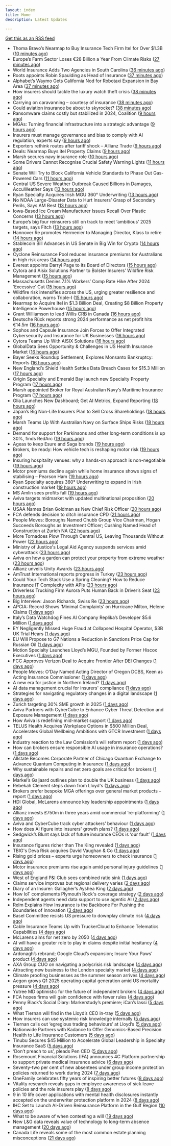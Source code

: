 ```yaml
---
layout: index
title: Home
description: Latest Updates

---
```


[Get this as an RSS feed](/feed.rss)

<!-- news_marker starts -->
- Thoma Bravo’s Nearmap to Buy Insurance Tech Firm Itel for Over $1.3B ([10 minutes ago](https://www.insurancejournal.com/news/national/2025/05/21/824558.htm))
- Europe’s Farm Sector Loses €28 Billion a Year From Climate Risks ([27 minutes ago](https://www.insurancejournal.com/news/international/2025/05/21/824536.htm))
- World Insurance Adds Two Agencies in South Carolina ([36 minutes ago](https://www.insurancejournal.com/news/southeast/2025/05/21/824482.htm))
- Roots appoints Robin Spaulding as Head of Insurance ([37 minutes ago](https://www.reinsurancene.ws/roots-appoints-robin-spaulding-as-head-of-insurance/))
- Alphabet’s Waymo Gets California Nod for Robotaxi Expansion in Bay Area ([37 minutes ago](https://www.insurancejournal.com/news/west/2025/05/21/824562.htm))
- How insurers should tackle the luxury watch theft crisis ([38 minutes ago](https://www.postonline.co.uk/claims/7957407/how-insurers-should-tackle-the-luxury-watch-theft-crisis))
- Carrying on caravanning – courtesy of insurance ([38 minutes ago](https://www.postonline.co.uk/personal/7957724/carrying-on-caravanning-%E2%80%93-courtesy-of-insurance))
- Could aviation insurance be about to skyrocket? ([38 minutes ago](https://www.postonline.co.uk/commercial/7957567/could-aviation-insurance-be-about-to-skyrocket))
- Ransomware claims costly but stabilized in 2024, Coalition ([9 hours ago](https://www.dig-in.com/news/ransomware-claims-costly-but-stabilized-in-2024-coalition))
- MGAs: Turning financial infrastructure into a strategic advantage ([9 hours ago](https://www.dig-in.com/opinion/turning-financial-infrastructure-into-a-strategic-advantage))
- Insurers must manage governance and bias to comply with AI regulation, experts say ([9 hours ago](https://www.dig-in.com/news/ai-governance-and-bias-become-compliance-issues-for-insurers))
- Exporters rethink routes after tariff shock – Allianz Trade ([9 hours ago](https://www.insurancebusinessmag.com/uk/news/sme/exporters-rethink-routes-after-tariff-shock--allianz-trade-536347.aspx))
- Deals: Nearmap Buys itel Property Claims ([9 hours ago](https://insurance-edge.net/2025/05/20/deals-nearmap-buys-itel-property-claims/))
- Marsh secures navy insurance role ([10 hours ago](https://www.insurancebusinessmag.com/uk/news/construction-engineering/marsh-secures-navy-insurance-role-536336.aspx))
- Some Drivers Cannot Recognise Crucial Safety Warning Lights ([11 hours ago](https://insurance-edge.net/2025/05/20/some-drivers-cannot-recognise-crucial-safety-warning-lights/))
- Senate Will Try to Block California Vehicle Standards to Phase Out Gas-Powered Cars ([11 hours ago](https://www.insurancejournal.com/news/west/2025/05/20/824554.htm))
- Central US Severe Weather Outbreak Caused Billions in Damages, AccuWeather Says ([13 hours ago](https://www.insurancejournal.com/news/midwest/2025/05/20/824523.htm))
- Ryan Specialty Acquires Irish MGU 360° Underwriting ([13 hours ago](https://www.insurancejournal.com/news/international/2025/05/20/824530.htm))
- No NOAA Large-Disaster Data to Hurt Insurers’ Grasp of Secondary Perils, Says AM Best ([13 hours ago](https://www.insurancejournal.com/news/national/2025/05/20/824515.htm))
- Iowa-Based Ice Cream Manufacturer Issues Recall Over Plastic Concerns ([13 hours ago](https://www.insurancejournal.com/news/midwest/2025/05/20/824520.htm))
- Europe’s big four reinsurers still on track to meet ‘ambitious’ 2025 targets, says Fitch ([13 hours ago](https://www.reinsurancene.ws/europes-big-four-reinsurers-still-on-track-to-meet-ambitious-2025-targets-says-fitch/))
- Hannover Re promotes Hermenier to Managing Director, Klass to retire ([14 hours ago](https://www.reinsurancene.ws/hannover-re-promotes-hermenier-to-managing-director-klass-to-retire/))
- Stablecoin Bill Advances in US Senate in Big Win for Crypto ([14 hours ago](https://www.insurancejournal.com/news/national/2025/05/20/824512.htm))
- Cyclone Reinsurance Pool reduces insurance premiums for Australians in high risk areas ([14 hours ago](https://www.reinsurancene.ws/cyclone-reinsurance-pool-reduces-insurance-premiums-for-australians-in-high-risk-areas/))
- Everest appoints Darryl Page to its Board of Directors ([15 hours ago](https://www.reinsurancene.ws/everest-appoints-darryl-page-to-its-board-of-directors/))
- Cytora and Aisix Solutions Partner to Bolster Insurers’ Wildfire Risk Management ([15 hours ago](https://www.insurtechinsights.com/cytora-and-aisix-solutions-partner-to-bolster-insurers-wildfire-risk-management/))
- Massachusetts Denies 7.1% Workers’ Comp Rate Hike After 2024 ‘Excessive’ Cut ([15 hours ago](https://www.insurancejournal.com/news/east/2025/05/20/824489.htm))
- Wildfire risk intensifies across the US, urging greater resilience and collaboration, warns Triple-I ([15 hours ago](https://www.reinsurancene.ws/wildfire-risk-intensifies-across-the-us-urging-greater-resilience-and-collaboration-warns-triple-i/))
- Nearmap to Acquire Itel in $1.3 Billion Deal, Creating $8 Billion Property Intelligence Powerhouse ([15 hours ago](https://www.insurtechinsights.com/nearmap-to-acquire-itel-in-1-3-billion-deal-creating-8-billion-property-intelligence-powerhouse/))
- Grant Williamson to lead Willis CRB in Canada ([16 hours ago](https://www.reinsurancene.ws/grant-williamson-to-lead-willis-crb-in-canada/))
- Deutsche Rück reports strong 2024 performance as net profit hits €14.5m ([16 hours ago](https://www.reinsurancene.ws/deutsche-ruck-reports-strong-2024-performance-as-net-profit-hits-e14-5m/))
- Sophos and Capsule Insurance Join Forces to Offer Integrated Cybersecurity and Insurance for UK Businesses ([16 hours ago](https://www.insurtechinsights.com/sophos-and-capsule-insurance-join-forces-to-offer-integrated-cybersecurity-and-insurance-for-uk-businesses/))
- Cytora Teams Up With AISIX Solutions ([16 hours ago](https://insurance-edge.net/2025/05/20/cytora-teams-up-with-aisix-solutions/))
- GlobalData Sees Opportunity & Challenges in US Health Insurance Market ([16 hours ago](https://insurance-edge.net/2025/05/20/globaldata-sees-opportunity-challenges-in-us-health-insurance-market/))
- Bayer Seeks Roundup Settlement, Explores Monsanto Bankruptcy: Reports ([16 hours ago](https://www.insurancejournal.com/news/national/2025/05/20/824477.htm))
- New England’s Shield Health Settles Data Breach Cases for $15.3 Million ([17 hours ago](https://www.insurancejournal.com/news/east/2025/05/20/824475.htm))
- Origin Specialty and Emerald Bay launch new Specialty Property Program ([17 hours ago](https://www.reinsurancene.ws/origin-specialty-and-emerald-bay-launch-new-specialty-property-program/))
- Marsh appointed Broker for Royal Australian Navy’s Maritime Insurance Program ([17 hours ago](https://www.reinsurancene.ws/marsh-appointed-broker-for-royal-australian-navys-maritime-insurance-program/))
- Glia Launches New Dashboard; Get AI Metrics, Expand Reporting ([18 hours ago](https://insurance-edge.net/2025/05/20/glia-launches-new-dashboard-get-ai-metrics-expand-reporting/))
- Japan’s Big Non-Life Insurers Plan to Sell Cross Shareholdings ([18 hours ago](https://www.insurancejournal.com/news/international/2025/05/20/824468.htm))
- Marsh Teams Up With Australian Navy on Surface Ships Risks ([18 hours ago](https://insurance-edge.net/2025/05/20/marsh-teams-up-with-australian-navy-on-surface-ships-risks/))
- Demand for support for Parkinsons and other long-term conditions is up 30%, finds RedArc ([19 hours ago](https://ifamagazine.com/demand-for-support-for-parkinsons-and-other-long-term-conditions-is-up-30-finds-redarc/))
- Ageas to keep Esure and Saga brands ([19 hours ago](https://www.postonline.co.uk/news/7957788/ageas-to-keep-esure-and-saga-brands))
- Brokers, be ready: How vehicle tech is reshaping motor risk ([19 hours ago](https://www.insurancebusinessmag.com/uk/news/auto-motor/brokers-be-ready-how-vehicle-tech-is-reshaping-motor-risk-536269.aspx))
- Insuring hospitality venues: why a hands-on approach is non-negotiable ([19 hours ago](https://www.insurancebusinessmag.com/uk/news/hospitality/insuring-hospitality-venues-why-a-handson-approach-is-nonnegotiable-536268.aspx))
- Motor premiums decline again while home insurance shows signs of stabilising – Pearson Ham ([19 hours ago](https://www.insurancebusinessmag.com/uk/news/auto-motor/motor-premiums-decline-again-while-home-insurance-shows-signs-of-stabilising--pearson-ham-536267.aspx))
- Ryan Specialty acquires 360° Underwriting to expand in Irish construction market ([19 hours ago](https://www.insurancebusinessmag.com/uk/news/breaking-news/ryan-specialty-acquires-360-underwriting-to-expand-in-irish-construction-market-536266.aspx))
- MS Amlin sees profits fall ([19 hours ago](https://www.insurancebusinessmag.com/uk/news/breaking-news/ms-amlin-sees-profits-fall-536259.aspx))
- Aviva targets midmarket with updated multinational proposition ([20 hours ago](https://www.postonline.co.uk/broker/7957787/aviva-targets-midmarket-with-updated-multinational-proposition))
- USAA Names Brian Goldman as New Chief Risk Officer ([20 hours ago](https://www.insurtechinsights.com/usaa-names-brian-goldman-as-new-chief-risk-officer/))
- FCA defends decision to ditch insurance CPD ([21 hours ago](https://www.postonline.co.uk/news/7957780/fca-defends-decision-to-ditch-insurance-cpd))
- People Moves: Boroughs Named Chubb Group Vice Chairman, Hogan Succeeds Boroughs as Investment Officer; Cushing Named Head of Construction at Zurich NA ([22 hours ago](https://www.insurancejournal.com/news/national/2025/05/20/824390.htm))
- More Tornadoes Plow Through Central US, Leaving Thousands Without Power ([22 hours ago](https://www.insurancejournal.com/news/southeast/2025/05/20/824450.htm))
- Ministry of Justice's Legal Aid Agency suspends services amid cyberattack ([23 hours ago](https://www.insurancebusinessmag.com/uk/news/cyber/ministry-of-justices-legal-aid-agency-suspends-services-amid-cyberattack-536241.aspx))
- Aviva on how a garden can protect your property from extreme weather ([23 hours ago](https://www.insurancebusinessmag.com/uk/news/property-insurance/aviva-on-how-a-garden-can-protect-your-property-from-extreme-weather-536238.aspx))
- Allianz unveils Unity Awards ([23 hours ago](https://www.insurancebusinessmag.com/uk/news/breaking-news/allianz-unveils-unity-awards-536237.aspx))
- AmTrust International reports progress in Turkey ([23 hours ago](https://www.insurancebusinessmag.com/uk/news/breaking-news/amtrust-international-reports-progress-in-turkey-536236.aspx))
- Could Your Tech Stack Use a Spring Cleaning? How to Reduce Insurance IT Complexity with APIs ([23 hours ago](https://www.insurancejournal.com/blogs/agentsync/2025/05/20/822951.htm))
- Driverless Trucking Firm Aurora Puts Human Back in Driver’s Seat ([23 hours ago](https://www.insurancejournal.com/news/southcentral/2025/05/20/824443.htm))
- Big Interview: Jason Richards, Swiss Re ([23 hours ago](https://www.postonline.co.uk/reinsurance/7957541/big-interview-jason-richards-swiss-re))
- APCIA: Record Shows ‘Minimal Complaints’ on Hurricane Milton, Helene Claims ([1 days ago](https://www.insurancejournal.com/news/national/2025/05/20/824364.htm))
- Italy’s Data Watchdog Fines AI Company Replika’s Developer $5.6 Million ([1 days ago](https://www.insurancejournal.com/news/international/2025/05/20/824403.htm))
- EY Negligently Missed Huge Fraud at Collapsed Hospital Operator, $3B UK Trial Hears ([1 days ago](https://www.insurancejournal.com/news/international/2025/05/20/824369.htm))
- EU Will Propose to G7 Nations a Reduction in Sanctions Price Cap for Russian Oil ([1 days ago](https://www.insurancejournal.com/news/international/2025/05/20/824398.htm))
- Motion Specialty Launches Lloyd’s MGU, Founded by Former Hiscox Executives ([1 days ago](https://www.insurancejournal.com/news/international/2025/05/20/824409.htm))
- FCC Approves Verizon Deal to Acquire Frontier After DEI Changes ([1 days ago](https://www.insurancejournal.com/news/national/2025/05/20/824415.htm))
- People Moves: O’Day Named Acting Director of Oregon DCBS, Keen as Acting Insurance Commissioner ([1 days ago](https://www.insurancejournal.com/news/west/2025/05/20/824095.htm))
- A new era for justice in Northern Ireland? ([1 days ago](https://www.postonline.co.uk/claims/7957782/a-new-era-for-justice-in-northern-ireland))
- AI data management crucial for insurers' compliance ([1 days ago](https://www.dig-in.com/news/ai-data-management-crucial-for-insurers-compliance))
- Strategies for navigating regulatory changes in a digital landscape ([1 days ago](https://www.dig-in.com/opinion/strategies-for-navigating-federal-and-state-regulations))
- Zurich targeting 30% SME growth in 2025 ([1 days ago](https://www.postonline.co.uk/news/7957779/zurich-targeting-30-sme-growth-in-2025))
- Aviva Partners with CyberCube to Enhance Cyber Threat Detection and Exposure Management ([1 days ago](https://www.insurtechinsights.com/aviva-partners-with-cybercube-to-enhance-cyber-threat-detection-and-exposure-management/))
- How Aviva is redefining mid-market support ([1 days ago](https://www.insurancebusinessmag.com/uk/news/breaking-news/how-aviva-is-redefining-midmarket-support-535375.aspx))
- TELUS Health Acquires Workplace Options in $500 Million Deal, Accelerates Global Wellbeing Ambitions with GTCR Investment ([1 days ago](https://www.insurtechinsights.com/telus-health-acquires-workplace-options-in-500-million-deal-accelerates-global-wellbeing-ambitions-with-gtcr-investment/))
- Industry reaction to the Law Comission’s will reform report ([1 days ago](https://ifamagazine.com/industry-reaction-to-the-law-comissions-will-reform-report/))
- How can brokers ensure responsible AI usage in insurance operations? ([1 days ago](https://www.insurancebusinessmag.com/uk/news/technology/how-can-brokers-ensure-responsible-ai-usage-in-insurance-operations-536137.aspx))
- Allstate Becomes Corporate Partner of Chicago Quantum Exchange to Advance Quantum Computing in Insurance ([1 days ago](https://www.insurtechinsights.com/allstate-becomes-corporate-partner-of-chicago-quantum-exchange-to-advance-quantum-computing-in-insurance/))
- Why sustainable repairs and net zero goals are critical for brokers ([1 days ago](https://www.insurancebusinessmag.com/uk/news/environmental/why-sustainable-repairs-and-net-zero-goals-are-critical-for-brokers-536136.aspx))
- Markel’s Galjaard outlines plan to double the UK business ([1 days ago](https://www.postonline.co.uk/news/7957775/markels-galjaard-outlines-plan-to-double-the-uk-business))
- Rebekah Clement steps down from Lloyd's ([1 days ago](https://www.insurancebusinessmag.com/uk/news/breaking-news/rebekah-clement-steps-down-from-lloyds-536135.aspx))
- Brokers prefer bespoke MGA offerings over general market products – report ([1 days ago](https://www.insurancebusinessmag.com/uk/news/breaking-news/brokers-prefer-bespoke-mga-offerings-over-general-market-products--report-536134.aspx))
- HDI Global, McLarens announce key leadership appointments ([1 days ago](https://www.insurancebusinessmag.com/uk/news/breaking-news/hdi-global-mclarens-announce-key-leadership-appointments-536132.aspx))
- Allianz invests £750m in three years amid commercial ‘re-platforming’ ([1 days ago](https://www.postonline.co.uk/news/7957771/allianz-invests-ps750m-in-three-years-amid-commercial-replatforming))
- Aviva and CyberCube track cyber attackers’ behaviour ([1 days ago](https://www.postonline.co.uk/news/7957778/aviva-and-cybercube-track-cyber-attackers-behaviour))
- How does AI figure into insurers' growth plans? ([1 days ago](https://www.dig-in.com/list/how-does-ai-figure-into-insurers-growth-plans))
- Sedgwick’s Blunt says lack of future insurance CEOs is ‘our fault’ ([1 days ago](https://www.postonline.co.uk/news/7957772/sedgwicks-blunt-says-lack-of-future-insurance-ceos-is-our-fault))
- Insurance figures richer than The King revealed ([1 days ago](https://www.postonline.co.uk/news/7957777/insurance-figures-richer-than-the-king-revealed))
- TBIG's Deva Risk acquires David Vaughan & Co ([1 days ago](https://www.insurancebusinessmag.com/uk/news/breaking-news/tbigs-deva-risk-acquires-david-vaughan-and-co-536120.aspx))
- Rising gold prices – experts urge homeowners to check insurance ([1 days ago](https://www.insurancebusinessmag.com/uk/news/property-insurance/rising-gold-prices--experts-urge-homeowners-to-check-insurance-536119.aspx))
- Motor insurance premiums rise again amid personal injury guidelines ([1 days ago](https://www.insurancebusinessmag.com/uk/news/auto-motor/motor-insurance-premiums-rise-again-amid-personal-injury-guidelines-536118.aspx))
- West of England P&I Club sees combined ratio sink ([1 days ago](https://www.insurancebusinessmag.com/uk/news/marine/west-of-england-pandi-club-sees-combined-ratio-sink-536117.aspx))
- Claims service improves but regional delivery varies ([2 days ago](https://www.postonline.co.uk/claims/7957673/claims-service-improves-but-regional-delivery-varies))
- Diary of an Insurer: Gallagher’s Ayshea King ([2 days ago](https://www.postonline.co.uk/broker/7957466/diary-of-an-insurer-gallaghers-ayshea-king))
- How IoT complements Plymouth Rock's coverage strategy ([2 days ago](https://www.dig-in.com/news/plymouth-rock-uses-iot-technology-to-manage-risks))
- Independent agents need data support to use agentic AI ([2 days ago](https://www.dig-in.com/news/independent-agents-need-data-support-to-use-agentic-ai))
- Relm Explains How Insurance is the Backbone For Pushing the Boundaries of Innovation ([3 days ago](https://thefintechtimes.com/relm-explains-how-insurance-is-the-backbone-for-pushing-the-boundaries-of-innovation/))
- Basel Committee resists US pressure to downplay climate risk ([4 days ago](https://www.dig-in.com/articles/basel-committee-resists-us-pressure-to-downplay-climate-risk))
- Cable Insurance Teams Up with TruckerCloud to Enhance Telematics Capabilities ([4 days ago](https://www.insurtechinsights.com/cable-insurance-teams-up-with-truckercloud-to-enhance-telematics-capabilities/))
- McLarens aims for net zero by 2050 ([4 days ago](https://www.postonline.co.uk/news/7957770/mclarens-aims-for-net-zero-by-2050))
- AI will have a greater role to play in claims despite initial hesitancy ([4 days ago](https://www.postonline.co.uk/broker/7957769/ai-will-have-a-greater-role-to-play-in-claims-despite-initial-hesitancy))
- Ardonagh’s rebrand; Google Cloud’s expansion; Insure Your Paws’ product ([4 days ago](https://www.postonline.co.uk/news/7957764/ardonaghs-rebrand-google-clouds-expansion-insure-your-paws-product))
- AXA Group CUO on navigating a polycrisis risk landscape ([4 days ago](https://www.insurancebusinessmag.com/uk/news/breaking-news/axa-group-cuo-on-navigating-a-polycrisis-risk-landscape-535921.aspx))
- Attracting new business to the London specialty market ([4 days ago](https://www.insurancebusinessmag.com/uk/news/breaking-news/attracting-new-business-to-the-london-specialty-market-535974.aspx))
- Climate proofing businesses as the summer season arrives ([4 days ago](https://www.insurancebusinessmag.com/uk/news/catastrophe/climate-proofing-businesses-as-the-summer-season-arrives-535973.aspx))
- Aegon grows Q1 2025 operating capital generation amid US mortality pressure ([4 days ago](https://www.insurancebusinessmag.com/uk/news/breaking-news/aegon-grows-q1-2025-operating-capital-generation-amid-us-mortality-pressure-535972.aspx))
- Yutree MD optimistic for the future of independent brokers ([4 days ago](https://www.postonline.co.uk/news/7957767/yutree-md-optimistic-for-the-future-of-independent-brokers))
- FCA hopes firms will gain confidence with fewer rules ([4 days ago](https://www.postonline.co.uk/news/7957766/fca-hopes-firms-will-gain-confidence-with-fewer-rules))
- Penny Black’s Social Diary: Markerstudy’s premiere; iCan’s lassi ([5 days ago](https://www.postonline.co.uk/people/7957568/penny-blacks-social-diary-markerstudys-premiere-icans-lassi))
- What Tiernan will find in the Lloyd’s CEO in-tray ([5 days ago](https://www.postonline.co.uk/lloydslondon/7957720/what-tiernan-will-find-in-the-lloyds-ceo-in-tray))
- How insurers can use systemic risk knowledge internally ([5 days ago](https://www.dig-in.com/opinion/how-insurers-can-use-systemic-risk-knowledge-internally))
- Tiernan calls out ‘egregious trading behaviours’ at Lloyd’s ([5 days ago](https://www.postonline.co.uk/lloydslondon/7957765/tiernan-calls-out-egregious-trading-behaviours-at-lloyds))
- Nationwide Partners with Kadance to Offer Genomics-Based Precision Health to Life Insurance Customers ([5 days ago](https://www.insurtechinsights.com/nationwide-partners-with-kadance-to-offer-genomics-based-precision-health-to-life-insurance-customers/))
- Tinubu Secures $45 Million to Accelerate Global Leadership in Specialty Insurance SaaS ([5 days ago](https://www.insurtechinsights.com/tinubu-secures-45-million-to-accelerate-global-leadership-in-specialty-insurance-saas/))
- ‘Don’t preach to us’, pleads Pen CEO ([5 days ago](https://www.postonline.co.uk/broker/7957752/dont-preach-to-us-pleads-pen-ceo))
- Rosemount Financial Solutions (IFA) announces 4C Platform partnership to support private medical insurance advice ([6 days ago](https://ifamagazine.com/rosemount-financial-solutions-ifa-announces-4c-platform-partnership-to-support-private-medical-insurance-advice/))
- Seventy-two per cent of new absentees under group income protection policies returned to work during 2024 ([7 days ago](https://ifamagazine.com/seventy-two-per-cent-of-new-absentees-under-group-income-protection-policies-returned-to-work-during-2024/))
- OneFamily celebrates fifty years of inspiring better futures ([8 days ago](https://ifamagazine.com/onefamily-celebrates-fifty-years-of-inspiring-better-futures/))
- Vitality research reveals gaps in employee awareness of sick leave policies and the role insurers play ([8 days ago](https://ifamagazine.com/vitality-research-reveals-gaps-in-employee-awareness-of-sick-leave-policies-and-the-role-insurers-play/))
- 9 in 10 life cover applications with mental health disclosures instantly accepted on the underwriter protection platform in 2024 ([8 days ago](https://ifamagazine.com/9-in-10-life-cover-applications-with-mental-health-disclosures-instantly-accepted-on-the-underwriter-protection-platform-in-2024/))
- IHC Set to Launch AI-Driven Reinsurance Platform in the Gulf Region ([10 days ago](https://thefintechtimes.com/ihc-set-to-launch-ai-driven-reinsurance-platform/))
- What to be aware of when contesting a will ([19 days ago](https://ifamagazine.com/what-to-be-aware-of-when-contesting-a-will/))
- New L&G data reveals value of technology to long-term absence management ([20 days ago](https://ifamagazine.com/new-lg-data-reveals-value-of-technology-to-long-term-absence-management/))
- Canada Life reveals some of the most common estate planning misconceptions ([21 days ago](https://ifamagazine.com/some-of-the-most-common-estate-planning-misconceptions-revealed/))

<!-- news_marker ends -->